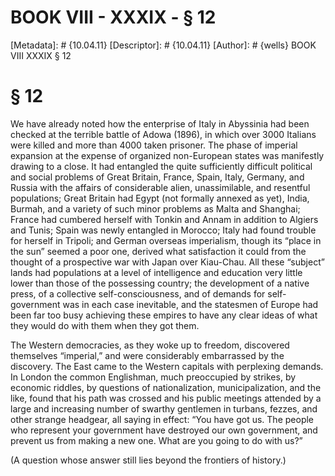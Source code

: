 # BOOK VIII - XXXIX - § 12
[Metadata]: # {10.04.11}
[Descriptor]: # {10.04.11}
[Author]: # {wells}
BOOK VIII
XXXIX
§ 12
# § 12
We have already noted how the enterprise of Italy in Abyssinia had been checked
at the terrible battle of Adowa (1896), in which over 3000 Italians were killed
and more than 4000 taken prisoner. The phase of imperial expansion at the
expense of organized non-European states was manifestly drawing to a close. It
had entangled the quite sufficiently difficult political and social problems of
Great Britain, France, Spain, Italy, Germany, and Russia with the affairs of
considerable alien, unassimilable, and resentful populations; Great Britain had
Egypt (not formally annexed as yet), India, Burmah, and a variety of such minor
problems as Malta and Shanghai; France had cumbered herself with Tonkin and
Annam in addition to Algiers and Tunis; Spain was newly entangled in Morocco;
Italy had found trouble for herself in Tripoli; and German overseas
imperialism, though its “place in the sun” seemed a poor one, derived what
satisfaction it could from the thought of a prospective war with Japan over
Kiau-Chau. All these “subject” lands had populations at a level of intelligence
and education very little lower than those of the possessing country; the
development of a native press, of a collective self-consciousness, and of
demands for self-government was in each case inevitable, and the statesmen of
Europe had been far too busy achieving these empires to have any clear ideas of
what they would do with them when they got them.

The Western democracies, as they woke up to freedom, discovered themselves
“imperial,” and were considerably embarrassed by the discovery. The East came
to the Western capitals with perplexing demands. In London the common
Englishman, much preoccupied by strikes, by economic riddles, by questions of
nationalization, municipalization, and the like, found that his path was
crossed and his public meetings attended by a large and increasing number of
swarthy gentlemen in turbans, fezzes, and other strange headgear, all saying in
effect: “You have got us. The people who represent your government have
destroyed our own government, and prevent us from making a new one. What are
you going to do with us?”

(A question whose answer still lies beyond the frontiers of history.)


